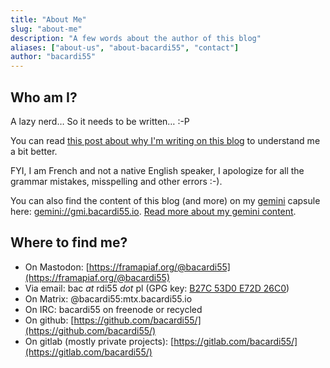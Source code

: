 ```yaml
---
title: "About Me"
slug: "about-me"
description: "A few words about the author of this blog"
aliases: ["about-us", "about-bacardi55", "contact"]
author: "bacardi55"
---
```


## Who am I?

A lazy nerd… So it needs to be written… :-P

You can read [this post about why I'm writing on this blog](/2020/04/25/why-do-i-write-on-this-blog/) to understand me a bit better.

FYI, I am French and not a native English speaker, I apologize for all the grammar mistakes, misspelling and other errors :-).

You can also find the content of this blog (and more) on my [gemini](https://gemini.circumlunar.space/) capsule here: [gemini://gmi.bacardi55.io](gemini://gmi.bacardi55.io). [Read more about my gemini content](/pages/gemini/).

## Where to find me?

- On Mastodon: [https://framapiaf.org/@bacardi55](https://framapiaf.org/@bacardi55)
- Via email: bac _at_ rdi55 _dot_ pl (GPG key: [B27C 53D0 E72D 26C0](/files/pubkey.txt))
- On Matrix: @bacardi55:mtx.bacardi55.io
- On IRC: bacardi55 on freenode or recycled
- On github: [https://github.com/bacardi55/](https://github.com/bacardi55/)
- On gitlab (mostly private projects): [https://gitlab.com/bacardi55/](https://gitlab.com/bacardi55/)
